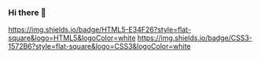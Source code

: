 ### Hi there 👋

https://img.shields.io/badge/HTML5-E34F26?style=flat-square&logo=HTML5&logoColor=white
https://img.shields.io/badge/CSS3-1572B6?style=flat-square&logo=CSS3&logoColor=white

<!--
**HyunYuJin/HyunYuJin** is a ✨ _special_ ✨ repository because its `README.md` (this file) appears on your GitHub profile.

Here are some ideas to get you started:

- 🔭 I’m currently working on ...
- 🌱 I’m currently learning ...
- 👯 I’m looking to collaborate on ...
- 🤔 I’m looking for help with ...
- 💬 Ask me about ...
- 📫 How to reach me: ...
- 😄 Pronouns: ...
- ⚡ Fun fact: ...
-->
